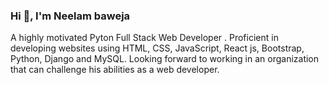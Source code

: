 ### Hi 👋, I'm Neelam baweja
A highly motivated Pyton Full Stack Web Developer . Proficient in developing websites using HTML, CSS, JavaScript, React js, Bootstrap, Python, Django and MySQL. Looking forward to working in an organization that can challenge his abilities as a web developer.

<!--
**Neelambaweja/Neelambaweja** is a ✨ _special_ ✨ repository because its `README.md` (this file) appears on your GitHub profile.

Here are some ideas to get you started:

- 🔭 I’m currently working on ...
- 🌱 I’m currently learning ...
- 👯 I’m looking to collaborate on ...
- 🤔 I’m looking for help with ...
- 💬 Ask me about ...
- 📫 How to reach me: ...
- 😄 Pronouns: ...
- ⚡ Fun fact: ...
-->
